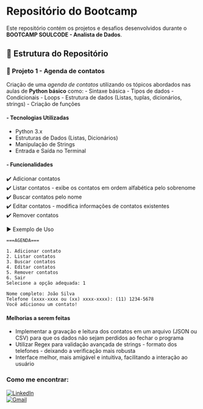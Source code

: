 #  Repositório do Bootcamp

Este repositório contém os projetos e desafios desenvolvidos durante o **BOOTCAMP SOULCODE - Analista de Dados**.

## 📁 Estrutura do Repositório
### 📌 Projeto 1 - Agenda de contatos
Criação de uma *agenda de contatos* utilizando os tópicos abordados nas aulas de **Python básico** como:
    - Sintaxe básica
	- Tipos de dados
	- Condicionais
	- Loops
	- Estrutura de dados (Listas, tuplas, dicionários, strings)
	- Criação de funções
#### - Tecnologias Utilizadas
- Python 3.x
- Estruturas de Dados (Listas, Dicionários)
- Manipulação de Strings
- Entrada e Saída no Terminal

#### - Funcionalidades
✔️ Adicionar contatos  
✔️ Listar contatos - exibe os contatos em ordem alfabética pelo sobrenome
✔️ Buscar contatos pelo nome  
✔️ Editar contatos - modifica informações de contatos existentes  
✔️ Remover contatos  

▶️ Exemplo de Uso
```
===AGENDA===

1. Adicionar contato
2. Listar contatos
3. Buscar contatos
4. Editar contatos
5. Remover contatos
6. Sair
Selecione a opção adequada: 1

Nome completo: João Silva
Telefone (xxxx-xxxx ou (xx) xxxx-xxxx): (11) 1234-5678
Você adicionou um contato!
```

#### Melhorias a serem feitas
- Implementar a gravação e leitura dos contatos em um arquivo (JSON ou CSV) para que os dados não sejam perdidos ao fechar o programa
- Utilizar Regex para validação avançada de strings - formato dos telefones -  deixando a verificação mais robusta
- Interface melhor, mais amigável e intuitiva, facilitando a interação ao usuário

### **Como me encontrar:**  
[![LinkedIn](https://img.shields.io/badge/LinkedIn-0077B5?style=for-the-badge&logo=linkedin&logoColor=white)](https://www.linkedin.com/in/stella-fernandes-a79089166/)  
[![Gmail](https://img.shields.io/badge/Gmail-D14836?style=for-the-badge&logo=gmail&logoColor=white)](mailto:sdib2626@gmail.com )  

